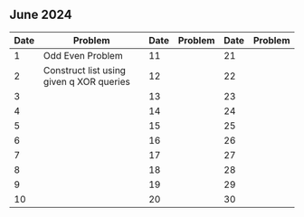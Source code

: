 ## June 2024

| Date | Problem                                  | Date | Problem | Date | Problem |
| ---- | ---------------------------------------- | ---- | ------- | ---- | ------- |
| 1    | Odd Even Problem                         | 11   |         | 21   |         |
| 2    | Construct list using given q XOR queries | 12   |         | 22   |         |
| 3    |                                          | 13   |         | 23   |         |
| 4    |                                          | 14   |         | 24   |         |
| 5    |                                          | 15   |         | 25   |         |
| 6    |                                          | 16   |         | 26   |         |
| 7    |                                          | 17   |         | 27   |         |
| 8    |                                          | 18   |         | 28   |         |
| 9    |                                          | 19   |         | 29   |         |
| 10   |                                          | 20   |         | 30   |         |
